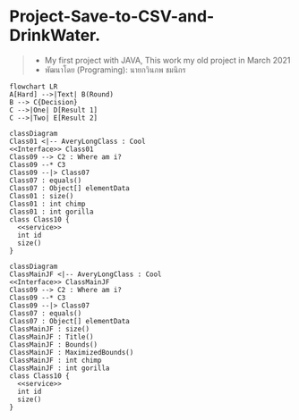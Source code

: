 # Project-Save-to-CSV-and-DrinkWater.
> * My first project with JAVA, This work my old project in March 2021
> * พัฒนาโดย (Programing): นายกวินภพ ชมนิกร 


```mermaid
flowchart LR
A[Hard] -->|Text| B(Round)
B --> C{Decision}
C -->|One| D[Result 1]
C -->|Two| E[Result 2]
```

```mermaid
classDiagram
Class01 <|-- AveryLongClass : Cool
<<Interface>> Class01
Class09 --> C2 : Where am i?
Class09 --* C3
Class09 --|> Class07
Class07 : equals()
Class07 : Object[] elementData
Class01 : size()
Class01 : int chimp
Class01 : int gorilla
class Class10 {
  <<service>>
  int id
  size()
}
```

```mermaid
classDiagram
ClassMainJF <|-- AveryLongClass : Cool
<<Interface>> ClassMainJF
Class09 --> C2 : Where am i?
Class09 --* C3
Class09 --|> Class07
Class07 : equals()
Class07 : Object[] elementData
ClassMainJF : size()
ClassMainJF : Title()
ClassMainJF : Bounds()
ClassMainJF : MaximizedBounds()
ClassMainJF : int chimp
ClassMainJF : int gorilla
class Class10 {
  <<service>>
  int id
  size()
}
```
